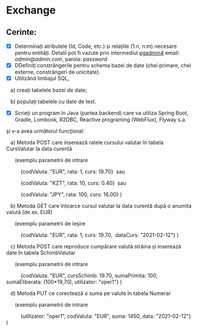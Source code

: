 # Exchange

## Cerinte:
- [x] Determinați atributele (Id, Code, etc.) și relațiile (1:n, n:m) necesare pentru entități.
  Detalii pot fi vazute prin intermediul [pgadmin4](http://localhost:5050) email: _admin@admin.com_, parola: _password_
- [x] DDefiniți constrângerile pentru schema bazei de date (chei primare, chei externe, constrângeri de unicitate).
- [x] Utilizând limbajul SQL,

   a) creați tabelele bazei de date;

   b) populați tabelele cu date de test.

- [x] Scrieți un program în Java (partea backend) care va utiliza Spring Boot, Gradle, Lombook, R2DBC, Reactive programing (WebFlux), Flyway s.a.

şi v-a avea următorul funcţional:

   a) Metoda POST care inserează ratele cursului valutar în tabela CursValutar la data curentă

      (exemplu parametrii de intrare

          {codValuta: "EUR", rata: 1, curs: 19.70}  sau

          {codValuta: "KZT", rata: 10, curs: 0.40}  sau

          {codValuta: "JPY", rata: 100, curs: 16.00} )

   b) Metoda GET care întoarce cursul valutar la data curentă după o anumita valută (de ex. EUR)

      (exemplu parametrii de ieșire

          {codValuta: "EUR", rata: 1, curs: 19.70,  dataCurs: "2021-02-12"} )

   c) Metoda POST care reproduce cumpărare valută străina şi inserează date în tabela SchimbValutar

      (exemplu parametrii de intrare

          {codValuta: "EUR", cursSchimb: 19.70, sumaPrimita: 100, sumaEliberata: (100*19,70), utilizator: "oper1"} )

   d) Metoda PUT ce corectează o suma pe valute în tabela Numerar

      (exemplu parametrii de intrare

          {utilizator: "oper1", codValuta: "EUR", suma: 1450, data: "2021-02-12"} )

  ```
